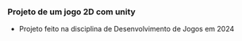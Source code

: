 ### Projeto de um jogo 2D com unity

- Projeto feito na disciplina de Desenvolvimento de Jogos em 2024

